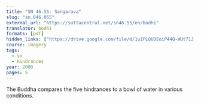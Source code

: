 ```yaml
---
title: "SN 46.55: Saṅgarava"
slug: "sn.046.055"
external_url: "https://suttacentral.net/sn46.55/en/bodhi"
translator: bodhi
formats: [pdf]
hidden_links: ["https://drive.google.com/file/d/1u1PLQUDEoiP44Q-WUt71J_tchXnZMYb5/view?usp=drivesdk"]
course: imagery
tags:
  - sn
  - hindrances
year: 2000
pages: 5
---
```


The Buddha compares the five hindrances to a bowl of water in various conditions.